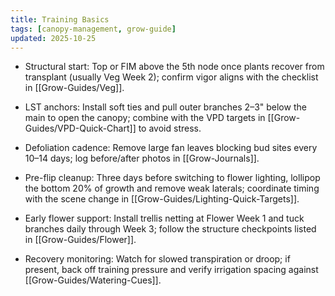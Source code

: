 ```yaml
---
title: Training Basics
tags: [canopy-management, grow-guide]
updated: 2025-10-25
---
```


- Structural start: Top or FIM above the 5th node once plants recover from transplant (usually Veg Week 2); confirm vigor aligns with the checklist in [[Grow-Guides/Veg]].

- LST anchors: Install soft ties and pull outer branches 2–3" below the main to open the canopy; combine with the VPD targets in [[Grow-Guides/VPD-Quick-Chart]] to avoid stress.

- Defoliation cadence: Remove large fan leaves blocking bud sites every 10–14 days; log before/after photos in [[Grow-Journals]].

- Pre-flip cleanup: Three days before switching to flower lighting, lollipop the bottom 20% of growth and remove weak laterals; coordinate timing with the scene change in [[Grow-Guides/Lighting-Quick-Targets]].

- Early flower support: Install trellis netting at Flower Week 1 and tuck branches daily through Week 3; follow the structure checkpoints listed in [[Grow-Guides/Flower]].

- Recovery monitoring: Watch for slowed transpiration or droop; if present, back off training pressure and verify irrigation spacing against [[Grow-Guides/Watering-Cues]].
